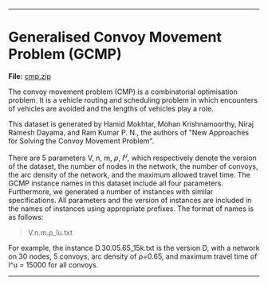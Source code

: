 
------------------------------------------------------------------------

Generalised Convoy Movement Problem (GCMP)
==========================================

**File:** [cmp.zip](../data/cmp.zip)

The convoy movement problem (CMP) is a combinatorial optimisation problem. It is a vehicle routing and scheduling problem in which encounters of vehicles are avoided and the lengths of vehicles play a role.

This dataset is generated by Hamid Mokhtar, Mohan Krishnamoorthy, Niraj Ramesh Dayama, and Ram Kumar P. N., the authors of "New Approaches for
Solving the Convoy Movement Problem".

There are 5 parameters V, n, m, $\rho$, $l^u$, which respectively denote the version of the dataset, the number of nodes in the network, the number of convoys, the arc density of the network, and the maximum allowed travel time. The GCMP instance names in this dataset include all four parameters. Furthermore, we generated a number of instances with similar specifications. All parameters and the version of instances are included in the names of instances using appropriate prefixes. The format of
names is as follows:

> V.n.m.ρ_lu.txt

For example, the instance D.30.05.65_15k.txt is the version D, with a network on 30 nodes, 5 convoys, arc density of ρ=0.65, and maximum travel time of l^u = 15000 for all convoys.

------------------------------------------------------------------------
